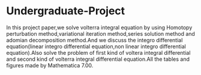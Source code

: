 # Undergraduate-Project
In this project paper,we solve volterra integral equation by using Homotopy perturbation method,variational iteration method,series solution method and adomian decomposition method.And we discuss the integro differential equation(linear integro differential equation,non linear integro differential equation).Also solve the problem of first kind of voltera integral differential and second kind of volterra integral differential equation.All the tables and figures made by Mathematica 7.00.
